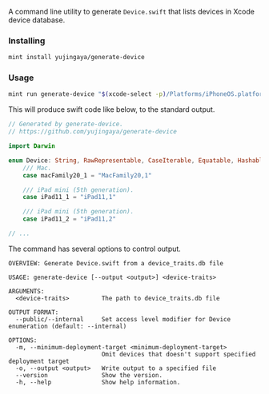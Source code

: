 A command line utility to generate `Device.swift` that lists devices in Xcode device database.

### Installing

```zsh
mint install yujingaya/generate-device
```

### Usage

```zsh
mint run generate-device "$(xcode-select -p)/Platforms/iPhoneOS.platform/usr/standalone/device_traits.db"
```

This will produce swift code like below, to the standard output. 

```swift
// Generated by generate-device.
// https://github.com/yujingaya/generate-device

import Darwin

enum Device: String, RawRepresentable, CaseIterable, Equatable, Hashable, Codable {
    /// Mac.
    case macFamily20_1 = "MacFamily20,1"

    /// iPad mini (5th generation).
    case iPad11_1 = "iPad11,1"

    /// iPad mini (5th generation).
    case iPad11_2 = "iPad11,2"

// ...
```

The command has several options to control output.

```
OVERVIEW: Generate Device.swift from a device_traits.db file

USAGE: generate-device [--output <output>] <device-traits>

ARGUMENTS:
  <device-traits>         The path to device_traits.db file

OUTPUT FORMAT:
  --public/--internal     Set access level modifier for Device enumeration (default: --internal)

OPTIONS:
  -m, --minimum-deployment-target <minimum-deployment-target>
                          Omit devices that doesn't support specified deployment target
  -o, --output <output>   Write output to a specified file
  --version               Show the version.
  -h, --help              Show help information.
```
